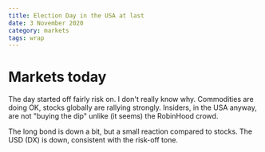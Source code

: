 ```yaml
---
title: Election Day in the USA at last
date: 3 November 2020
category: markets
tags: wrap
---
```


# Markets today

The day started off fairly risk on.
I don't really know why.
Commodities are doing OK, stocks globally are rallying strongly.
Insiders, in the USA anyway, are not "buying the dip" unlike (it seems) the RobinHood crowd.

The long bond is down a bit, but a small reaction compared to stocks.
The USD (DX) is down, consistent with the risk-off tone.




